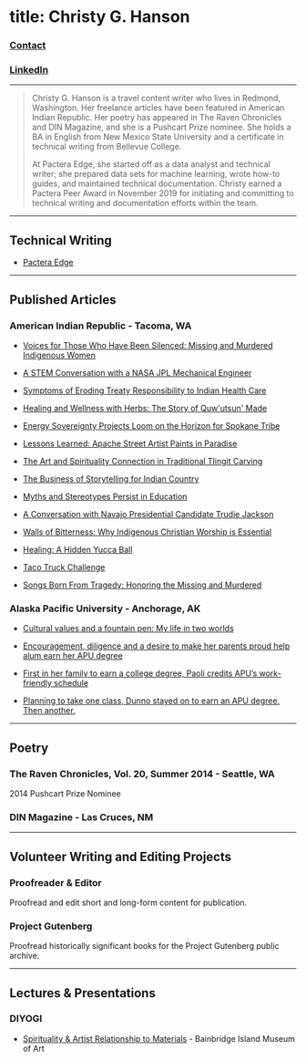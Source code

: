 title: Christy G. Hanson
===                                   
<meta name="keywords" 
         content="technical writer Redmond Seattle Bellevue Issaquah Washington">
         
### [Contact](mailto:chrsthnsn@gmail.com)
### [LinkedIn](https://www.linkedin.com/in/christyghanson/)
---

>Christy G. Hanson is a travel content writer who lives in Redmond, Washington. Her freelance articles have been featured in American Indian Republic. Her poetry has appeared in The Raven Chronicles and DIN Magazine, and she is a Pushcart Prize nominee. She holds a BA in English from New Mexico State University and a certificate in technical writing from Bellevue College.
>
>At Pactera Edge, she started off as a data analyst and technical writer; she prepared data sets for machine learning, wrote how-to guides, and maintained technical documentation. Christy earned a Pactera Peer Award in November 2019 for initiating and committing to technical writing and documentation efforts within the team.

---
## Technical Writing

* [Pactera Edge](https://www.pactera-edge.com/)

---
## Published Articles

### American Indian Republic - Tacoma, WA 

* [Voices for Those Who Have Been Silenced: Missing and Murdered Indigenous Women](https://americanindianrepublic.com/voices-for-those-who-have-been-silenced-missing-and-murdered-indigenous-women/)

* [A STEM Conversation with a NASA JPL Mechanical Engineer](https://americanindianrepublic.com/a-stem-conversation-with-a-nasa-jpl-mechanical-engineer/)

* [Symptoms of Eroding Treaty Responsibility to Indian Health Care](https://americanindianrepublic.com/symptoms-of-eroding-treaty-responsibility-to-indian-health-care/)

* [Healing and Wellness with Herbs: The Story of Quw'utsun' Made](https://americanindianrepublic.com/healing-and-wellness-with-herbs-the-story-of-quwutsun-made/)

* [Energy Sovereignty Projects Loom on the Horizon for Spokane Tribe](https://americanindianrepublic.com/energy-sovereignty-projects-loom-on-the-horizon-for-spokane-tribe/)

* [Lessons Learned: Apache Street Artist Paints in Paradise](https://americanindianrepublic.com/lessons-learned-apache-street-artist-paints-in-paradise/)

* [The Art and Spirituality Connection in Traditional Tlingit Carving](https://americanindianrepublic.com/the-art-and-spirituality-connection-in-traditional-tlingit-carving/)

* [The Business of Storytelling for Indian Country](https://americanindianrepublic.com/the-business-of-storytelling-for-indian-country/)

* [Myths and Stereotypes Persist in Education](https://americanindianrepublic.com/myths-and-stereotypes-persist-in-education/)

* [A Conversation with Navajo Presidential Candidate Trudie Jackson](https://americanindianrepublic.com/a-conversation-with-navajo-presidential-candidate-trudie-jackson/)

* [Walls of Bitterness: Why Indigenous Christian Worship is Essential](https://americanindianrepublic.com/walls-of-bitterness-why-indigenous-christian-worship-is-essential/)

* [Healing: A Hidden Yucca Ball](https://americanindianrepublic.com/healing-a-hidden-yucca-ball/)

* [Taco Truck Challenge](https://americanindianrepublic.com/taco-truck-challenge/)

* [Songs Born From Tragedy: Honoring the Missing and Murdered](https://americanindianrepublic.com/songs-born-from-tragedy-honoring-the-missing-and-murdered/)

### Alaska Pacific University - Anchorage, AK

* [Cultural values and a fountain pen: My life in two worlds](https://www.alaskapacific.edu/cultural-values-fountain-pen-my-life-two-worlds/)

* [Encouragement, diligence and a desire to make her parents proud help alum earn her APU degree](https://www.alaskapacific.edu/stories/encouragement-diligence-and-a-desire-to-make-her-parents-proud-help-alum-earn-her-apu-degree/)

* [First in her family to earn a college degree, Paoli credits APU’s work-friendly schedule](https://www.alaskapacific.edu/stories/first-in-her-family-to-earn-a-college-degree-paoli-credits-apus-work-friendly-schedule/)

* [Planning to take one class, Dunno stayed on to earn an APU degree. Then another.](https://www.alaskapacific.edu/stories/planning-to-take-one-class-dunno-stayed-on-to-earn-an-apu-degree-then-another/)

---
## Poetry

### The Raven Chronicles, Vol. 20, Summer 2014 - Seattle, WA

2014 Pushcart Prize Nominee

### DIN Magazine - Las Cruces, NM

---
## Volunteer Writing and Editing Projects

### Proofreader & Editor

Proofread and edit short and long-form content for publication.

### Project Gutenberg

Proofread historically significant books for the Project Gutenberg public archive.

---
## Lectures & Presentations

### DIYOGI 
* [Spirituality & Artist Relationship to Materials](https://www.biartmuseum.org/event/spirituality-artist-relationship-to-materials/) - Bainbridge Island Museum of Art


